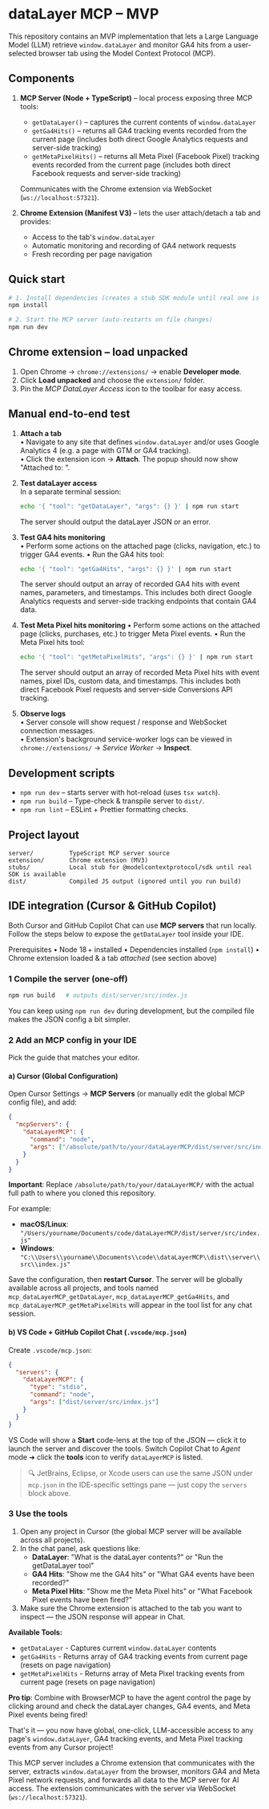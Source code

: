 # dataLayer MCP – MVP

This repository contains an MVP implementation that lets a Large Language Model (LLM) retrieve `window.dataLayer` and monitor GA4 hits from a user-selected browser tab using the Model Context Protocol (MCP).

Components
-----------

1. **MCP Server (Node + TypeScript)** – local process exposing three MCP tools:
   - `getDataLayer()` – captures the current contents of `window.dataLayer`
   - `getGa4Hits()` – returns all GA4 tracking events recorded from the current page (includes both direct Google Analytics requests and server-side tracking)
   - `getMetaPixelHits()` – returns all Meta Pixel (Facebook Pixel) tracking events recorded from the current page (includes both direct Facebook requests and server-side tracking)
   
   Communicates with the Chrome extension via WebSocket (`ws://localhost:57321`).

2. **Chrome Extension (Manifest V3)** – lets the user attach/detach a tab and provides:
   - Access to the tab's `window.dataLayer` 
   - Automatic monitoring and recording of GA4 network requests
   - Fresh recording per page navigation

Quick start
-----------

```bash
# 1. Install dependencies (creates a stub SDK module until real one is published)
npm install

# 2. Start the MCP server (auto-restarts on file changes)
npm run dev
```


Chrome extension – load unpacked
--------------------------------

1. Open Chrome → `chrome://extensions/` → enable **Developer mode**.
2. Click **Load unpacked** and choose the `extension/` folder.
3. Pin the *MCP DataLayer Access* icon to the toolbar for easy access.

Manual end-to-end test
----------------------

1. **Attach a tab**  
   • Navigate to any site that defines `window.dataLayer` and/or uses Google Analytics 4 (e.g. a page with GTM or GA4 tracking).  
   • Click the extension icon → **Attach**. The popup should now show "Attached to: <page title>".

2. **Test dataLayer access**  
   In a separate terminal session:
   ```bash
   echo '{ "tool": "getDataLayer", "args": {} }' | npm run start
   ```
   The server should output the dataLayer JSON or an error.

3. **Test GA4 hits monitoring**  
   • Perform some actions on the attached page (clicks, navigation, etc.) to trigger GA4 events.
   • Run the GA4 hits tool:
   ```bash
   echo '{ "tool": "getGa4Hits", "args": {} }' | npm run start  
   ```
   The server should output an array of recorded GA4 hits with event names, parameters, and timestamps. This includes both direct Google Analytics requests and server-side tracking endpoints that contain GA4 data.

4. **Test Meta Pixel hits monitoring**
   • Perform some actions on the attached page (clicks, purchases, etc.) to trigger Meta Pixel events.
   • Run the Meta Pixel hits tool:
   ```bash
   echo '{ "tool": "getMetaPixelHits", "args": {} }' | npm run start
   ```
   The server should output an array of recorded Meta Pixel hits with event names, pixel IDs, custom data, and timestamps. This includes both direct Facebook Pixel requests and server-side Conversions API tracking.

5. **Observe logs**  
   • Server console will show request / response and WebSocket connection messages.  
   • Extension's background service-worker logs can be viewed in `chrome://extensions/` → *Service Worker* → **Inspect**.

Development scripts
-------------------

* `npm run dev`   – starts server with hot-reload (uses `tsx watch`).
* `npm run build` – Type-check & transpile server to `dist/`.
* `npm run lint`  – ESLint + Prettier formatting checks.

Project layout
--------------

```
server/          TypeScript MCP server source
extension/       Chrome extension (MV3)
stubs/           Local stub for @modelcontextprotocol/sdk until real SDK is available
dist/            Compiled JS output (ignored until you run build)
```

IDE integration (Cursor & GitHub Copilot)
----------------------------------------

Both Cursor and GitHub Copilot Chat can use **MCP servers** that run locally.  Follow the steps below to expose the `getDataLayer` tool inside your IDE.

Prerequisites
• Node 18 + installed
• Dependencies installed (`npm install`)
• Chrome extension loaded & a tab *attached* (see section above)

### 1  Compile the server (one-off)

```bash
npm run build   # outputs dist/server/src/index.js
```

You can keep using `npm run dev` during development, but the compiled file makes the JSON config a bit simpler.

### 2  Add an MCP config in your IDE

Pick the guide that matches your editor.

#### a) Cursor (Global Configuration)

Open Cursor Settings → **MCP Servers** (or manually edit the global MCP config file), and add:

```json
{
  "mcpServers": {
    "dataLayerMCP": {
      "command": "node",
      "args": ["/absolute/path/to/your/dataLayerMCP/dist/server/src/index.js"]
    }
  }
}
```

**Important**: Replace `/absolute/path/to/your/dataLayerMCP/` with the actual full path to where you cloned this repository.

For example:
- **macOS/Linux**: `"/Users/yourname/Documents/code/dataLayerMCP/dist/server/src/index.js"`
- **Windows**: `"C:\\Users\\yourname\\Documents\\code\\dataLayerMCP\\dist\\server\\src\\index.js"`

Save the configuration, then **restart Cursor**. The server will be globally available across all projects, and tools named `mcp_dataLayerMCP_getDataLayer`, `mcp_dataLayerMCP_getGa4Hits`, and `mcp_dataLayerMCP_getMetaPixelHits` will appear in the tool list for any chat session.

#### b) VS Code + GitHub Copilot Chat (`.vscode/mcp.json`)

Create `.vscode/mcp.json`:

```json
{
  "servers": {
    "dataLayerMCP": {
      "type": "stdio",
      "command": "node",
      "args": ["dist/server/src/index.js"]
    }
  }
}
```

VS Code will show a **Start** code-lens at the top of the JSON — click it to launch the server and discover the tools.  Switch Copilot Chat to *Agent* mode ➜ click the **tools** icon to verify `dataLayerMCP` is listed.

> 🔍  JetBrains, Eclipse, or Xcode users can use the same JSON under `mcp.json` in the IDE-specific settings pane — just copy the `servers` block above.

### 3  Use the tools

1. Open any project in Cursor (the global MCP server will be available across all projects).
2. In the chat panel, ask questions like:
   - **DataLayer**: "What is the dataLayer contents?" or "Run the getDataLayer tool"
   - **GA4 Hits**: "Show me the GA4 hits" or "What GA4 events have been recorded?"
   - **Meta Pixel Hits**: "Show me the Meta Pixel hits" or "What Facebook Pixel events have been fired?"
3. Make sure the Chrome extension is attached to the tab you want to inspect — the JSON response will appear in Chat.

**Available Tools:**
- `getDataLayer` - Captures current `window.dataLayer` contents
- `getGa4Hits` - Returns array of GA4 tracking events from current page (resets on page navigation)
- `getMetaPixelHits` - Returns array of Meta Pixel tracking events from current page (resets on page navigation)

**Pro tip**: Combine with BrowserMCP to have the agent control the page by clicking around and check the dataLayer changes, GA4 events, and Meta Pixel events being fired!

That's it — you now have global, one-click, LLM-accessible access to any page's `window.dataLayer`, GA4 tracking events, and Meta Pixel tracking events from any Cursor project!

This MCP server includes a Chrome extension that communicates with the server, extracts `window.dataLayer` from the browser, monitors GA4 and Meta Pixel network requests, and forwards all data to the MCP server for AI access. The extension communicates with the server via WebSocket (`ws://localhost:57321`).


